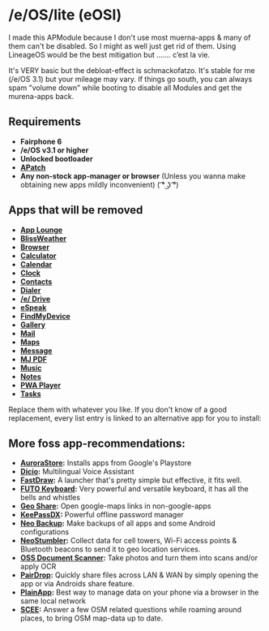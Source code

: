 # /e/OS/lite (eOSl)
I made this APModule because I don't use most muerna-apps & many of them can't be disabled. So I might as well just get rid of them.  Using LineageOS would be the best mitigation but ....... c’est la vie.

It's VERY basic but the debloat-effect is schmackofatzo. It's stable for me (/e/OS 3.1) but your mileage may vary. If things go south, you can always spam "volume down" while booting to disable all Modules and get the murena-apps back.

## Requirements
- **Fairphone 6**
- **/e/OS v3.1 or higher**
- **Unlocked bootloader**
- **[APatch](https://github.com/bmax121/APatch)**
- **Any non-stock app-manager or browser** (Unless you wanna make obtaining new apps mildly inconvenient) ( ͡° ͜ʖ ͡°)

## Apps that will be removed
- **[App Lounge](https://f-droid.org/packages/com.looker.droidify)**
- **[BlissWeather](https://f-droid.org/packages/org.breezyweather)**
- **[Browser](https://fdroid.link/#https://www.cromite.org/fdroid/repo?fingerprint=49F37E74DEE483DCA2B991334FB5A0200787430D0B5F9A783DD5F13695E9517B)**
- **[Calculator](https://f-droid.org/packages/net.youapps.calcyou)**
- **[Calendar](https://f-droid.org/packages/org.fossify.calendar)**
- **[Clock](https://f-droid.org/packages/com.best.deskclock)**
- **[Contacts](https://f-droid.org/packages/org.fossify.contacts)**
- **[Dialer](https://f-droid.org/packages/org.fossify.phone)**
- **[/e/ Drive](https://f-droid.org/packages/com.github.catfriend1.syncthingandroid)**
- **[eSpeak](https://f-droid.org/packages/org.woheller69.ttsengine)**
- **[FindMyDevice](https://f-droid.orgpackages/de.nulide.findmydevice)**
- **[Gallery](https://f-droid.org/packages/org.fossify.gallery)**
- **[Mail](https://f-droid.org/packages/net.thunderbird.android)**
- **[Maps](https://f-droid.org/packages/app.comaps.fdroid)**
- **[Message](https://f-droid.org/packages/org.fossify.messages)**
- **[MJ PDF](https://fdroid.link/#https://www.cromite.org/fdroid/repo?fingerprint=49F37E74DEE483DCA2B991334FB5A0200787430D0B5F9A783DD5F13695E9517B)**
- **[Music](https://f-droid.org/packages/org.oxycblt.auxio)**
- **[Notes](https://f-droid.org/packages/org.fossify.notes)**
- **[PWA Player](https://fdroid.link/#https://cromite.org/fdroid/repo?fingerprint=49F37E74DEE483DCA2B991334FB5A0200787430D0B5F9A783DD5F13695E9517)**
- **[Tasks](https://f-droid.org/packages/at.techbee.jtx)**









Replace them with whatever you like. If you don't know of a good replacement, every list entry is linked to an alternative app for you to install:

## More foss app-recommendations:
- **[AuroraStore](https://github.com/whyorean/AuroraStore):** Installs apps from Google's Playstore
- **[Dicio](https://f-droid.org/packages/org.stypox.dicio):** Multilingual Voice Assistant
- **[FastDraw](https://f-droid.org/packages/peterfajdiga.fastdraw):** A launcher that's pretty simple but effective, it fits well.
- **[FUTO Keyboard](https://fdroid.link/#https://app.futo.org/fdroid/repo?fingerprint=39D47869D29CBFCE4691D9F7E6946A7B6D7E6FF4883497E6E675744ECDFA6D6D):** Very powerful and versatile keyboard, it has all the bells and whistles
- **[Geo Share](https://f-droid.org/packages/page.ooooo.geoshare):** Open google-maps links in non-google-apps
- **[KeePassDX](https://f-droid.org/packages/com.kunzisoft.keepass.libre):** Powerful offline password manager
- **[Neo Backup](https://f-droid.org/packages/com.machiav3lli.backup):** Make backups of all apps and some Android configurations
- **[NeoStumbler](https://f-droid.org/packages/xyz.malkki.neostumbler.fdroid):** Collect data for cell towers, Wi-Fi access points & Bluetooth beacons to send it to geo location services.
- **[OSS Document Scanner](https://fdroid.link/#https://apt.izzysoft.de/fdroid/repo?fingerprint=3BF0D6ABFEAE2F401707B6D966BE743BF0EEE49C2561B9BA39073711F628937A):** Take photos and turn them into scans and/or apply OCR
- **[PairDrop](https://f-droid.org/packages/com.fmsys.snapdrop):** Quickly share files across LAN & WAN by simply opening the app or via Androids share feature.
- **[PlainApp](https://f-droid.org/packages/com.ismartcoding.plain):** Best way to manage data on your phone via a browser in the same local network
- **[SCEE](https://f-droid.org/packages/de.westnordost.streetcomplete.expert):** Answer a few OSM related questions while roaming around places, to bring OSM map-data up to date.